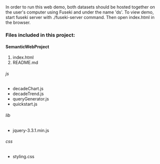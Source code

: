 In order to run this web demo, both datasets should be hosted together on the user's computer using Fuseki and under the name 'ds'. To view demo, start fuseki server with ./fuseki-server command. Then open index.html in the browser.

### Files included in this project:

#### SemanticWebProject
  1. index.html 
  2. README.md
  ###### js 
   * decadeChart.js
   * decadeTrend.js
   * queryGenerator.js
   * quickstart.js
  ###### lib 
   * jquery-3.3.1.min.js
  ###### css 
   * styling.css

